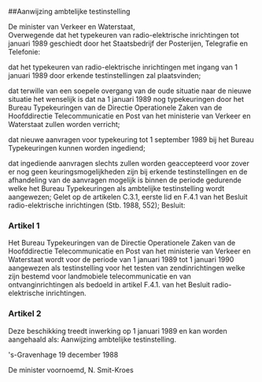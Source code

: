 <meta http-equiv='Content-Type' content='text/html; charset=utf-8' />

##Aanwijzing ambtelijke testinstelling

De minister van Verkeer en Waterstaat,   
Overwegende dat het typekeuren van radio-elektrische inrichtingen tot januari 1989 geschiedt door het Staatsbedrijf der Posterijen, Telegrafie en Telefonie:

dat het typekeuren van radio-elektrische inrichtingen met ingang van 1 januari 1989 door erkende testinstellingen zal plaatsvinden;

dat terwille van een soepele overgang van de oude situatie naar de nieuwe situatie het wenselijk is dat na 1 januari 1989 nog typekeuringen door het Bureau Typekeuringen van de Directie Operationele Zaken van de Hoofddirectie Telecommunicatie en Post van het ministerie van Verkeer en Waterstaat zullen worden verricht;

dat nieuwe aanvragen voor typekeuring tot 1 september 1989 bij het Bureau Typekeuringen kunnen worden ingediend;

dat ingediende aanvragen slechts zullen worden geaccepteerd voor zover er nog geen keuringsmogelijkheden zijn bij erkende testinstellingen en de afhandeling van de aanvragen mogelijk is binnen de periode gedurende welke het Bureau Typekeuringen als ambtelijke testinstelling wordt aangewezen; Gelet op de artikelen C.3.1, eerste lid en F.4.1 van het Besluit radio-elektrische inrichtingen (Stb. 1988, 552);
Besluit:    

### Artikel  1  

Het Bureau Typekeuringen van de Directie Operationele Zaken van de Hoofddirectie Telecommunicatie en Post van het ministerie van Verkeer en Waterstaat wordt voor de periode van 1 januari 1989 tot 1 januari 1990 aangewezen als testinstelling voor het testen van zendinrichtingen welke zijn bestemd voor landmobiele telecommunicatie en van ontvanginrichtingen als bedoeld in artikel F.4.1. van het Besluit radio-elektrische inrichtingen. 

### Artikel  2  

Deze beschikking treedt inwerking op 1 januari 1989 en kan worden aangehaald als: Aanwijzing ambtelijke testinstelling. 

's-Gravenhage 
19 december 1988    

De 
minister voornoemd, 
N.  Smit-Kroes      
